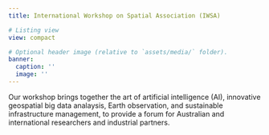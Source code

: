 ```yaml
---
title: International Workshop on Spatial Association (IWSA)

# Listing view
view: compact

# Optional header image (relative to `assets/media/` folder).
banner:
  caption: ''
  image: ''
---
```


Our workshop brings together the art of artificial intelligence (AI), innovative geospatial big data analaysis, Earth observation, and sustainable infrastructure management, to provide a forum for Australian and international researchers and industrial partners.
